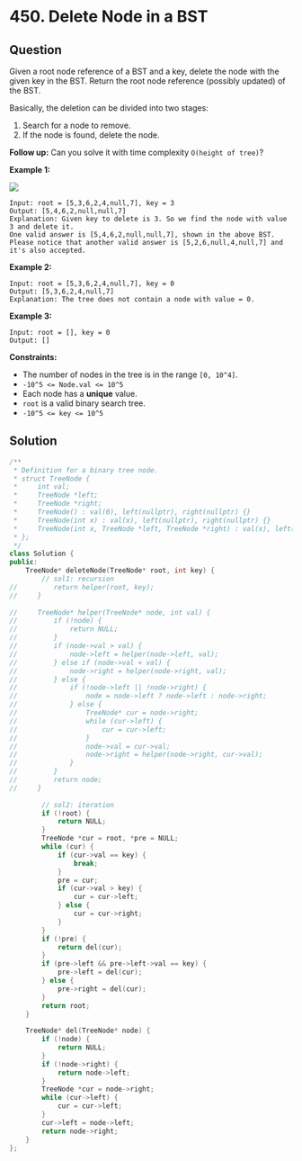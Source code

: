 # 450. Delete Node in a BST

## Question

Given a root node reference of a BST and a key, delete the node with the given key in the BST. Return the root node reference \(possibly updated\) of the BST.

Basically, the deletion can be divided into two stages:

1. Search for a node to remove.
2. If the node is found, delete the node.

**Follow up:** Can you solve it with time complexity `O(height of tree)`?

**Example 1:**

![](https://assets.leetcode.com/uploads/2020/09/04/del_node_1.jpg)

```text
Input: root = [5,3,6,2,4,null,7], key = 3
Output: [5,4,6,2,null,null,7]
Explanation: Given key to delete is 3. So we find the node with value 3 and delete it.
One valid answer is [5,4,6,2,null,null,7], shown in the above BST.
Please notice that another valid answer is [5,2,6,null,4,null,7] and it's also accepted.

```

**Example 2:**

```text
Input: root = [5,3,6,2,4,null,7], key = 0
Output: [5,3,6,2,4,null,7]
Explanation: The tree does not contain a node with value = 0.
```

**Example 3:**

```text
Input: root = [], key = 0
Output: []
```

**Constraints:**

* The number of nodes in the tree is in the range `[0, 10^4]`.
* `-10^5 <= Node.val <= 10^5`
* Each node has a **unique** value.
* `root` is a valid binary search tree.
* `-10^5 <= key <= 10^5`

## Solution

```cpp
/**
 * Definition for a binary tree node.
 * struct TreeNode {
 *     int val;
 *     TreeNode *left;
 *     TreeNode *right;
 *     TreeNode() : val(0), left(nullptr), right(nullptr) {}
 *     TreeNode(int x) : val(x), left(nullptr), right(nullptr) {}
 *     TreeNode(int x, TreeNode *left, TreeNode *right) : val(x), left(left), right(right) {}
 * };
 */
class Solution {
public:
    TreeNode* deleteNode(TreeNode* root, int key) {
        // sol1: recursion
//         return helper(root, key);
//     }
    
//     TreeNode* helper(TreeNode* node, int val) {
//         if (!node) {
//             return NULL;
//         }
//         if (node->val > val) {
//             node->left = helper(node->left, val);
//         } else if (node->val < val) {
//             node->right = helper(node->right, val);
//         } else {
//             if (!node->left || !node->right) {
//                 node = node->left ? node->left : node->right;
//             } else {
//                 TreeNode* cur = node->right;
//                 while (cur->left) {
//                     cur = cur->left;
//                 }
//                 node->val = cur->val;
//                 node->right = helper(node->right, cur->val);
//             }
//         }
//         return node;
//     }
        
        // sol2: iteration
        if (!root) {
            return NULL;
        }
        TreeNode *cur = root, *pre = NULL;
        while (cur) {
            if (cur->val == key) {
                break;
            }
            pre = cur;
            if (cur->val > key) {
                cur = cur->left;
            } else {
                cur = cur->right;
            }
        }
        if (!pre) {
            return del(cur);
        }
        if (pre->left && pre->left->val == key) {
            pre->left = del(cur);
        } else {
            pre->right = del(cur);
        }
        return root;
    }
    
    TreeNode* del(TreeNode* node) {
        if (!node) {
            return NULL;
        }
        if (!node->right) {
            return node->left;
        }
        TreeNode *cur = node->right;
        while (cur->left) {
            cur = cur->left;
        }
        cur->left = node->left;
        return node->right;
    }
};
```

